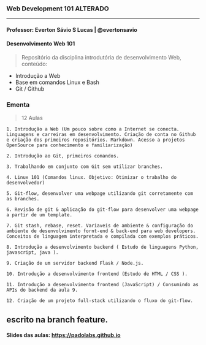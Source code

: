 ### Web Development 101 ALTERADO  
---  
#### Professor: Everton Sávio S Lucas | @evertonsavio 

#### Desenvolvimento Web 101
> Repositório da disciplina introdutória de desenvolvimento Web, conteúdo:  
   
* Introdução a Web   
* Base em comandos Linux e Bash
* Git / Github

### Ementa
> 12 Aulas
```
1. Introdução a Web (Um pouco sobre como a Internet se conecta. Linguagens e carreiras em desenvolvimento. Criação de conta no Github e criação dos primeiros repositórios. Markdown. Acesso a projetos OpenSource para conhecimento e familiarização)
 
2. Introdução ao Git, primeiros comandos.
 
3. Trabalhando em conjunto com Git sem utilizar branches.
 
4. Linux 101 (Comandos linux. Objetivo: Otimizar o trabalho do desenvolvedor)
 
5. Git-flow, desenvolver uma webpage utilizando git corretamente com as branches.

6. Revisão de git & aplicação do git-flow para desenvolver uma webpage a partir de um template.

7. Git stash, rebase, reset. Variaveis de ambiente & configuração do ambiente de desenvolvimento fornt-end & back-end para web developers. Conceitos de linguagem interpretada e compilada com exemplos práticos.

8. Introdução a desenvolvimento backend ( Estudo de linguagens Python, javascript, java ).

9. Criação de um servidor backend Flask / Node.js.

10. Introdução a desenvolvimento frontend (Estudo de HTML / CSS ).

11. Introdução a desenvolvimento frontend (JavaScript) / Consumindo as APIs do backend da aula 9.

12. Criação de um projeto full-stack utilizando o fluxo do git-flow.

```

escrito na branch feature.
---

#### Slides das aulas: https://padolabs.github.io
